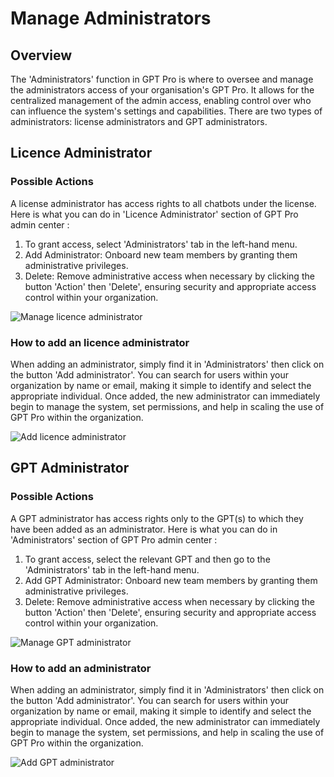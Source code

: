 # Manage Administrators

## Overview

The 'Administrators' function in GPT Pro is where to oversee and manage the administrators access of your organisation's GPT Pro. It allows for the centralized management of the admin access, enabling control over who can influence the system's settings and capabilities. There are two types of administrators: license administrators and GPT administrators.

## Licence Administrator
### Possible Actions
A license administrator has access rights to all chatbots under the license. Here is what you can do in 'Licence Administrator' section of GPT Pro admin center :

1. To grant access, select 'Administrators' tab in the left-hand menu.
2. Add Administrator: Onboard new team members by granting them administrative privileges. 
3. Delete: Remove administrative access when necessary by clicking the button 'Action' then 'Delete', ensuring security and appropriate access control within your organization.

![Manage licence administrator](/assets/img/gpt/Licence-Admin.png)

### How to add an licence administrator
When adding an administrator, simply find it in 'Administrators' then click on the button 'Add administrator'. You can search for users within your organization by name or email, making it simple to identify and select the appropriate individual. Once added, the new administrator can immediately begin to manage the system, set permissions, and help in scaling the use of GPT Pro within the organization. 

![Add licence administrator](/assets/img/gpt/Add-licence-admin.png)

## GPT Administrator
### Possible Actions
A GPT administrator has access rights only to the GPT(s) to which they have been added as an administrator. Here is what you can do in 'Administrators' section of GPT Pro admin center :

1. To grant access, select the relevant GPT and then go to the 'Administrators' tab in the left-hand menu.
2. Add GPT Administrator: Onboard new team members by granting them administrative privileges. 
3. Delete: Remove administrative access when necessary by clicking the button 'Action' then 'Delete', ensuring security and appropriate access control within your organization.

![Manage GPT administrator](/assets/img/gpt/GPT-Admin-1.png)

### How to add an administrator
When adding an administrator, simply find it in 'Administrators' then click on the button 'Add administrator'. You can search for users within your organization by name or email, making it simple to identify and select the appropriate individual. Once added, the new administrator can immediately begin to manage the system, set permissions, and help in scaling the use of GPT Pro within the organization. 

![Add GPT administrator](/assets/img/gpt/Add-GPT-admin.png)

<Intercom />
<Hubspot />
<Clarity />
<GoogleAnalytics />